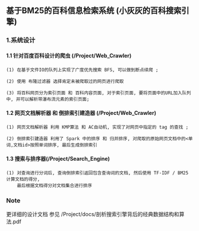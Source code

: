 
## 基于BM25的百科信息检索系统 (小灰灰的百科搜索引擎)

### 1.系统设计

#### 1.1 针对百度百科设计的爬虫 (/Project/Web_Crawler)

    (1) 在基于文件IO的队列上实现了广度优先搜索 BFS, 可以做到断点续爬 ;

    (2) 使用 布隆过滤器 选择肯定未被爬取过的网页进行爬取

    (3) 将百科网页分为索引页面 和 百科内容页面, 对于索引页面, 要将页面中的URL加入队列中, 并可以解析带瀑布流元素的索引页面;

#### 1.2 网页文档解析器 和 倒排索引建造器 (/Project/Web_Crawler)

    (1) 网页文档解析器 利用 KMP算法 和 AC自动机, 实现了对网页中指定的 tag 的查找 ;

    (2) 倒排索引建造器 利用了 Spark 中的排序 和 归并排序, 对爬取的原始网页文档中的<单词,文档id>按照单词排序, 最后生成倒排索引

#### 1.3 搜索与排序器(/Project/Search_Engine)

    (1) 对查询进行分词后, 查询倒排索引返回包含查询词的文档, 然后使用 TF-IDF / BM25 计算文档的得分,
        最后根据文档得分对文档集合进行排序

### Note

更详细的设计文档 参见 /Project/docs/剖析搜索引擎背后的经典数据结构和算法.pdf


